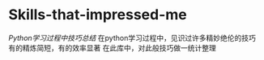 # Skills-that-impressed-me
*Python学习过程中技巧总结*
在python学习过程中，见识过许多精妙绝伦的技巧
有的精炼简短，有的效率显著
在此库中，对此般技巧做一统计整理

